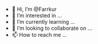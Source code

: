 - 👋 Hi, I’m @Farrkur
- 👀 I’m interested in ...
- 🌱 I’m currently learning ...
- 💞️ I’m looking to collaborate on ...
- 📫 How to reach me ...

<!---
Farrkur/Farrkur is a ✨ special ✨ repository because its `README.md` (this file) appears on your GitHub profile.
You can click the Preview link to take a look at your changes.
--->
